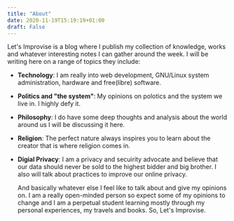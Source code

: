 ```yaml
---
title: "About"
date: 2020-11-19T15:19:19+01:00
draft: False
---
```


Let's Improvise is a blog where I publish my collection of knowledge, works and whatever interesting notes I can gather around the week. I will be writing here on a range of topics they include:
- **Technology**: I am really into web development, GNU/Linux system administration, hardware and free(libre) software.
- **Politics and "the system"**: My opinions on polotics and the system we live in. I highly defy it.
- **Philosophy**: I do have some deep thoughts and analysis about the world around us I will be discussing it here.
- **Religion**: The perfect nature always inspires you to learn about the creator that is where religion comes in.
- **Digial Privacy**: I am a privacy and secuirity advocate and believe that our data should never be sold to the highest bidder and big brother. I also will talk about practices to improve our online privacy. 

    And basically whatever else I feel like to talk about and give my opinions on.
I am a really open-minded person so expect some of my opinions to change and I am a perpetual student learning mostly through my personal experiences, my travels and books. So, Let's Improvise.

